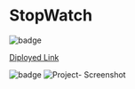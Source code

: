 # StopWatch
![badge](https://img.shields.io/badge/Technologies-HTML%2C%20CSS%2C%20%20JavaScript-green)

[Diployed Link](https://z-stopwatch.netlify.app/)



![badge](https://img.shields.io/badge/LearnCodeOnline-iNeuron-green)
![Project- Screenshot](https://user-images.githubusercontent.com/110910838/214801625-419b3c60-c7b6-4457-95b0-c36351227aa9.png)
